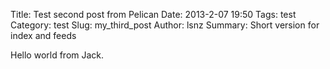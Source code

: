 Title: Test second post from Pelican
Date: 2013-2-07 19:50
Tags: test
Category: test
Slug: my_third_post 
Author: lsnz
Summary: Short version for index and feeds

Hello world from Jack.

